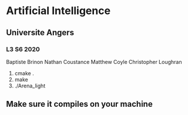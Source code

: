 # Artificial Intelligence 
## Universite Angers
### L3 S6 2020

Baptiste	Brinon
Nathan		Coustance
Matthew 	Coyle
Christopher	Loughran


1. cmake .
2. make
3. ./Arena_light

## Make sure it compiles on your machine